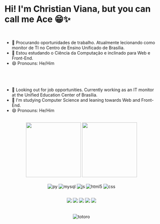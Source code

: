 # Hi! I'm Christian Viana, but you can call me Ace 😁✨

<br/>

- 🔭 Procurando oportunidades de trabalho. Atualmente lecionando como monitor de TI no Centro de Ensino Unificado de Brasília.
- 🌱 Estou estudando o Ciência da Computação e inclinado para Web e Front-End.
- 😄 Pronouns: He/Him

#

<br/>

- 🔭 Looking out for job opportunities. Currently working as an IT monitor at the Unified Education Center of Brasília.
- 🌱 I'm studying Computer Science and leaning towards Web and Front-End.
- 😄 Pronouns: He/Him

<br/>

<div align="center">
  <img height="180cm" src="https://github-readme-stats.vercel.app/api?username=AceEvann&show_icons=true&theme=slateorange"/>
  <img height="180cm" src="https://github-readme-stats.vercel.app/api/top-langs/?username=aceevann&layout=compact&langs_count=16&theme=slateorange"/>
</div>

<br/>

<div align="center" style="display: inline_block">
  <img align="center" alt="py" src="https://img.shields.io/badge/Python-3776AB?style=for-the-badge&logo=python&logoColor=white" />
  <img align="center" alt="mysql" src="https://img.shields.io/badge/MySQL-005C84?style=for-the-badge&logo=mysql&logoColor=white" />
  <img align="center" alt="js" src="https://img.shields.io/badge/JavaScript-F7DF1E?style=for-the-badge&logo=javascript&logoColor=black" />
  <img align="center" alt="html5" src="https://img.shields.io/badge/HTML5-E34F26?style=for-the-badge&logo=html5&logoColor=white" />
  <img align="center" alt="css" src="https://img.shields.io/badge/CSS3-1572B6?style=for-the-badge&logo=css3&logoColor=white" />
</div>

##

<div align="center"> 
  <a href="https://www.linkedin.com/in/christian-viana-de-souza-4aaa81236/" target="_blank"><img src="https://img.shields.io/badge/-LinkedIn-%230077B5?style=for-the-badge&logo=linkedin&logoColor=white" target="_blank"></a> 
  <a href = "mailto:christianvs923@gmail.com"><img src="https://img.shields.io/badge/-Gmail-%23333?style=for-the-badge&logo=gmail&logoColor=white" target="_blank"></a>
  <a href="https://discord.gg/Fn7BBEAvUs" target="_blank"><img src="https://img.shields.io/badge/Discord-7289DA?style=for-the-badge&logo=discord&logoColor=white" target="_blank"></a> 
  <a href="https://www.instagram.com/ace__evan/" target="_blank"><img src="https://img.shields.io/badge/-Instagram-%23E4405F?style=for-the-badge&logo=instagram&logoColor=white" target="_blank"></a>
 	<a href="https://www.twitch.tv/ace_evan_" target="_blank"><img src="https://img.shields.io/badge/Twitch-9146FF?style=for-the-badge&logo=twitch&logoColor=white" target="_blank"></a> 
</div>

<br/>
<br/>

<div align="center">
  <img alaing=center alt="totoro" src="https://mir-s3-cdn-cf.behance.net/project_modules/hd/06a22446366801.5851795421436.gif" />
</div>
